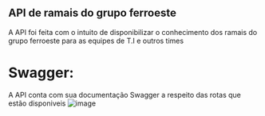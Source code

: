 ## API de ramais do grupo ferroeste
A API foi feita com o intuito de disponibilizar o conhecimento dos ramais do grupo ferroeste para as equipes de T.I e outros times


# Swagger:

A API conta com sua documentação Swagger a respeito das rotas que estão disponiveis
![image](https://github.com/user-attachments/assets/d0a5e604-5756-4ee7-b65f-4ab9cd5b4624)



